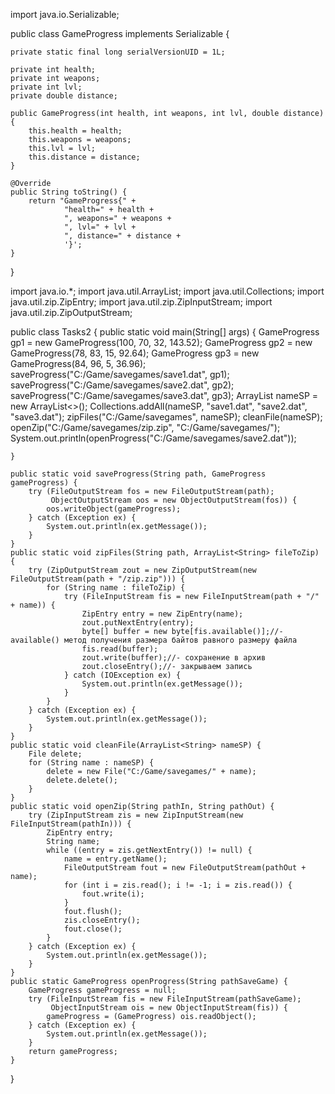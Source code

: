 import java.io.Serializable;

public class GameProgress implements Serializable {

    private static final long serialVersionUID = 1L;

    private int health;
    private int weapons;
    private int lvl;
    private double distance;

    public GameProgress(int health, int weapons, int lvl, double distance) {
        this.health = health;
        this.weapons = weapons;
        this.lvl = lvl;
        this.distance = distance;
    }

    @Override
    public String toString() {
        return "GameProgress{" +
                "health=" + health +
                ", weapons=" + weapons +
                ", lvl=" + lvl +
                ", distance=" + distance +
                '}';
    }
}


import java.io.*;
import java.util.ArrayList;
import java.util.Collections;
import java.util.zip.ZipEntry;
import java.util.zip.ZipInputStream;
import java.util.zip.ZipOutputStream;

public class Tasks2 {
    public static void main(String[] args) {
        GameProgress gp1 = new GameProgress(100, 70, 32, 143.52);
        GameProgress gp2 = new GameProgress(78, 83, 15, 92.64);
        GameProgress gp3 = new GameProgress(84, 96, 5, 36.96);
        saveProgress("C:/Game/savegames/save1.dat", gp1);
        saveProgress("C:/Game/savegames/save2.dat", gp2);
        saveProgress("C:/Game/savegames/save3.dat", gp3);
        ArrayList<String> nameSP = new ArrayList<>();
        Collections.addAll(nameSP, "save1.dat", "save2.dat", "save3.dat");
        zipFiles("C:/Game/savegames", nameSP);
        cleanFile(nameSP);
        openZip("C:/Game/savegames/zip.zip", "C:/Game/savegames/");
        System.out.println(openProgress("C:/Game/savegames/save2.dat"));

    }

    public static void saveProgress(String path, GameProgress gameProgress) {
        try (FileOutputStream fos = new FileOutputStream(path);
             ObjectOutputStream oos = new ObjectOutputStream(fos)) {
            oos.writeObject(gameProgress);
        } catch (Exception ex) {
            System.out.println(ex.getMessage());
        }
    }
    public static void zipFiles(String path, ArrayList<String> fileToZip) {
        try (ZipOutputStream zout = new ZipOutputStream(new FileOutputStream(path + "/zip.zip"))) {
            for (String name : fileToZip) {
                try (FileInputStream fis = new FileInputStream(path + "/" + name)) {
                    ZipEntry entry = new ZipEntry(name);
                    zout.putNextEntry(entry);
                    byte[] buffer = new byte[fis.available()];//-available() метод получения размера байтов равного размеру файла
                    fis.read(buffer);
                    zout.write(buffer);//- сохранение в архив
                    zout.closeEntry();//- закрываем запись
                } catch (IOException ex) {
                    System.out.println(ex.getMessage());
                }
            }
        } catch (Exception ex) {
            System.out.println(ex.getMessage());
        }
    }
    public static void cleanFile(ArrayList<String> nameSP) {
        File delete;
        for (String name : nameSP) {
            delete = new File("C:/Game/savegames/" + name);
            delete.delete();
        }
    }
    public static void openZip(String pathIn, String pathOut) {
        try (ZipInputStream zis = new ZipInputStream(new FileInputStream(pathIn))) {
            ZipEntry entry;
            String name;
            while ((entry = zis.getNextEntry()) != null) {
                name = entry.getName();
                FileOutputStream fout = new FileOutputStream(pathOut + name);
                for (int i = zis.read(); i != -1; i = zis.read()) {
                    fout.write(i);
                }
                fout.flush();
                zis.closeEntry();
                fout.close();
            }
        } catch (Exception ex) {
            System.out.println(ex.getMessage());
        }
    }
    public static GameProgress openProgress(String pathSaveGame) {
        GameProgress gameProgress = null;
        try (FileInputStream fis = new FileInputStream(pathSaveGame);
             ObjectInputStream ois = new ObjectInputStream(fis)) {
            gameProgress = (GameProgress) ois.readObject();
        } catch (Exception ex) {
            System.out.println(ex.getMessage());
        }
        return gameProgress;
    }
}

